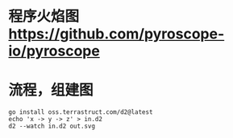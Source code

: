 # 程序火焰图 https://github.com/pyroscope-io/pyroscope


# 流程，组建图
    go install oss.terrastruct.com/d2@latest
    echo 'x -> y -> z' > in.d2
    d2 --watch in.d2 out.svg
    
